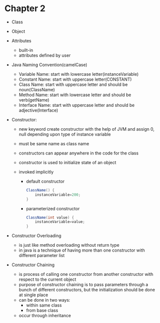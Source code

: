 # Chapter 2

- Class
- Object
- Attributes
  - built-in
  - attributes defined by user
- Java Naming Convention(camelCase)
  - Variable Name: start with lowercase letter(instanceVariable)
  - Constant Name: start with uppercase letter(CONSTANT)
  - Class Name: start with uppercase letter and should be noun(ClassName)
  - Method Name: start with lowercase letter and should be verb(getName)
  - Interface Name: start with uppercase letter and should be adjective(Interface)
- Constructor:

  - new keyword create constructor with the help of JVM and assign 0, null depending upon type of instance variable
  - must be same name as class name
  - constructors can appear anywhere in the code for the class
  - constructor is used to initialize state of an object
  - invoked implicitly

    - default constructor

      ```java
      ClassName() {
          instanceVariable=200;
      }
      ```

    - parameterized constructor

      ```java
      ClassName(int value) {
          instanceVariable=value;
      }
      ```

- Constructor Overloading

  - is just like method overloading without return type
  - in java is a technique of having more than one constructor with different parameter list

- Constructor Chaining
  - is process of calling one constructor from another constructor with respect to the current object
  - purpose of constructor chaining is to pass parameters through a bunch of different constructors, but the initialization should be done at single place
  - can be done in two ways:
    - within same class
    - from base class
  - occur through inheritance
